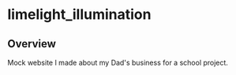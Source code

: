 # limelight_illumination

## Overview
Mock website I made about my Dad's business for a school project.
